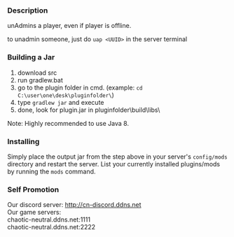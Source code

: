 ### Description
unAdmins a player, even if player is offline.

to unadmin someone, just do `uap <UUID>` in the server terminal

### Building a Jar

1) download src
2) run gradlew.bat
3) go to the plugin folder in cmd. (example: `cd C:\user\one\desk\pluginfolder\`)
4) type `gradlew jar` and execute
5) done, look for plugin.jar in pluginfolder\build\libs\

Note: Highly recommended to use Java 8.

### Installing

Simply place the output jar from the step above in your server's `config/mods` directory and restart the server.
List your currently installed plugins/mods by running the `mods` command.

### Self Promotion
Our discord server: http://cn-discord.ddns.net  
Our game servers:  
chaotic-neutral.ddns.net:1111  
chaotic-neutral.ddns.net:2222  
